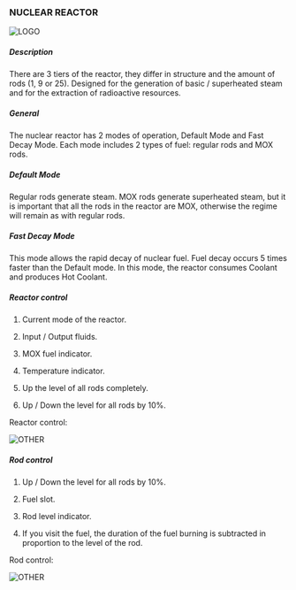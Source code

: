 ### NUCLEAR REACTOR

![LOGO](https://gtimpact.space/media/gregtech/NuclearReactor.png)

##### Description

There are 3 tiers of the reactor, they differ in structure and the amount of rods (1, 9 or 25). Designed for the generation of basic / superheated steam and for the extraction of radioactive resources.

##### General

The nuclear reactor has 2 modes of operation, Default Mode and Fast Decay Mode. Each mode includes 2 types of fuel: regular rods and MOX rods.

##### Default Mode

Regular rods generate steam. MOX rods generate superheated steam, but it is important that all the rods in the reactor are MOX, otherwise the regime will remain as with regular rods.

##### Fast Decay Mode

This mode allows the rapid decay of nuclear fuel. Fuel decay occurs 5 times faster than the Default mode. In this mode, the reactor consumes Coolant and produces Hot Coolant.

##### Reactor control

1. Current mode of the reactor.

2. Input / Output fluids.

3. MOX fuel indicator.

4. Temperature indicator.

5. Up the level of all rods completely.

6. Up / Down the level for all rods by 10%.


Reactor control:

![OTHER](https://gtimpact.space/media/gregtech/NuclearGui.png)

##### Rod control

1. Up / Down the level for all rods by 10%.

2. Fuel slot.

3. Rod level indicator.

4. If you visit the fuel, the duration of the fuel burning is subtracted in proportion to the level of the rod.


Rod control:

![OTHER](https://gtimpact.space/media/gregtech/NuclearHatch.png)
